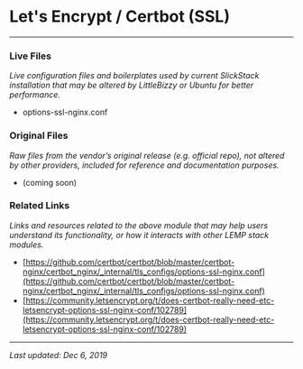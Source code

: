 # Let's Encrypt / Certbot (SSL)

----

### Live Files

*Live configuration files and boilerplates used by current SlickStack installation that may be altered by LittleBizzy or Ubuntu for better performance.*

* options-ssl-nginx.conf

### Original Files

*Raw files from the vendor’s original release (e.g. official repo), not altered by other providers, included for reference and documentation purposes.*

* (coming soon)

### Related Links

*Links and resources related to the above module that may help users understand its functionality, or how it interacts with other LEMP stack modules.*

* [https://github.com/certbot/certbot/blob/master/certbot-nginx/certbot_nginx/_internal/tls_configs/options-ssl-nginx.conf](https://github.com/certbot/certbot/blob/master/certbot-nginx/certbot_nginx/_internal/tls_configs/options-ssl-nginx.conf)
* [https://community.letsencrypt.org/t/does-certbot-really-need-etc-letsencrypt-options-ssl-nginx-conf/102789](https://community.letsencrypt.org/t/does-certbot-really-need-etc-letsencrypt-options-ssl-nginx-conf/102789)

----

*Last updated: Dec 6, 2019*
